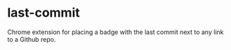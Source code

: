 # last-commit
Chrome extension for placing a badge with the last commit next to any link to a Github repo.
